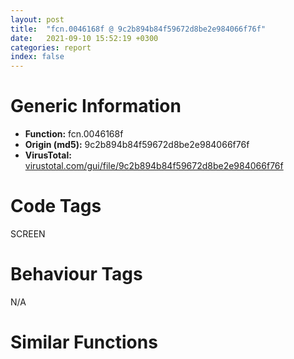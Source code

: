 ```yaml
---
layout: post
title:  "fcn.0046168f @ 9c2b894b84f59672d8be2e984066f76f"
date:   2021-09-10 15:52:19 +0300
categories: report
index: false
---
```


# Generic Information
- **Function:** fcn.0046168f
- **Origin (md5):** 9c2b894b84f59672d8be2e984066f76f
- **VirusTotal:** [virustotal.com/gui/file/9c2b894b84f59672d8be2e984066f76f][virustotal_ref]

# Code Tags
<span class="tag" id="SCREEN">SCREEN</span>


# Behaviour Tags
<span class="bhv-tag" id="na">N/A</span>

# Similar Functions
<script type="text/javascript" src="https://www.gstatic.com/charts/loader.js"></script>
<script type="text/javascript">

    google.charts.load('current', {'packages':['corechart']});
    google.charts.setOnLoadCallback(drawChart);

    function drawChart() {
    var data = new google.visualization.DataTable();
        data.addColumn('number', 'X');
        data.addColumn('number', 'Y');
        data.addColumn({type: 'string', role: 'tooltip', 'p': {'html': true}});
        data.addColumn({'type': 'string', 'role': 'style'});
        
        data.addRows([
    [-1725.31494140625, 74.46227264404297, '<b><a href="/report/fcn.0046168f@9c2b894b84f59672d8be2e984066f76f">fcn.0046168f</a><br>@9c2b894b84f59672d8be2e984066f76f</b><br>push 0x50<br>mov eax, 0x5786e1<br>call fcn.005538d4<br>mov ebx, dword[ebp+8]<br>xor esi, esi<br>cmp dword[ebx], esi<br>jne 0x4616ab<br>xor eax, eax<br>jmp 0x46185c<br>cmp dword[ebp+0x10], 0xffffffff<br>je 0x4616b7<br>cmp dword[ebp+0x14], 0xffffffff<br>je 0x4616a4<br>lea ecx, [ebp-0x34]<br>call fcn.004119b2<br>push esi<br>mov dword[ebp-4], esi<br>call dword[sym.imp.GDI32.dll_CreateCompatibleDC]<br>push eax<br>lea ecx, [ebp-0x34]<br>call fcn.004122af<br>lea eax, [ebp-0x5c]<br>push eax<br>push 0x18<br>pop eax<br>push eax<br>push dword[ebx]<br>call dword[sym.imp.GDI32.dll_GetObjectW]<br>test eax, eax<br>je 0x461852<br>cmp dword[ebx], 0<br>je 0x461701<br>push dword[ebx]<br>push dword[ebp-0x30]<br>call dword[sym.imp.GDI32.dll_SelectObject]<br>mov edi, eax<br>mov dword[ebp-0x20], edi<br>jmp 0x461706<br>mov edi, esi<br>mov dword[ebp-0x20], esi<br>test edi, edi<br>je 0x461852<br>mov ecx, dword[ebp-0x54]<br>mov eax, dword[ebp-0x58]<br>push ecx<br>push eax<br>push dword[ebp-0x30]<br>mov dword[ebp-0x10], eax<br>mov dword[ebp-0x1c], ecx<br>call dword[sym.imp.GDI32.dll_CreateCompatibleBitmap]<br>mov dword[ebp-0x18], eax<br>test eax, eax<br>jne 0x46173b<br>push edi<br>push dword[ebp-0x30]<br>call dword[sym.imp.GDI32.dll_SelectObject]<br>jmp 0x461852<br>lea ecx, [ebp-0x44]<br>call fcn.004119b2<br>push dword[ebp-0x30]<br>mov byte[ebp-4], 1<br>call dword[sym.imp.GDI32.dll_CreateCompatibleDC]<br>push eax<br>lea ecx, [ebp-0x44]<br>call fcn.004122af<br>push dword[ebp-0x18]<br>push dword[ebp-0x40]<br>call dword[sym.imp.GDI32.dll_SelectObject]<br>mov dword[ebp-0x24], eax<br>test eax, eax<br>jne 0x461784<br>push edi<br>push dword[ebp-0x30]<br>call dword[sym.imp.GDI32.dll_SelectObject]<br>push dword[ebp-0x18]<br>call dword[sym.imp.GDI32.dll_DeleteObject]<br>jmp 0x46184a<br>push 0xcc0020<br>push esi<br>push esi<br>push dword[ebp-0x30]<br>push dword[ebp-0x1c]<br>push dword[ebp-0x10]<br>push esi<br>push esi<br>push dword[ebp-0x40]<br>call dword[sym.imp.GDI32.dll_BitBlt]<br>mov ecx, dword[ebp-0x10]<br>mov eax, esi<br>mov dword[ebp-0x14], eax<br>test ecx, ecx<br>jle 0x461824<br>mov edi, dword[ebp-0x1c]<br>mov ebx, esi<br>test edi, edi<br>jle 0x461816<br>mov esi, dword[ebp-0x14]<br>push ebx<br>push esi<br>push dword[ebp-0x40]<br>call dword[sym.imp.GDI32.dll_GetPixel]<br>cmp dword[ebp+0x10], 0xffffffff<br>mov dword[ebp-0x1c], eax<br>je 0x4617d5<br>cmp eax, dword[ebp+0x10]<br>jne 0x461809<br>push dword[ebp+0x14]<br>jmp 0x4617fe<br>push 0x18<br>pop ecx<br>cmp word[ebp-0x4a], cx<br>jne 0x4617ef<br>cmp dword[0x5d85d0], 0<br>jne 0x4617ef<br>push eax<br>call fcn.0046198f<br>jmp 0x4617f8<br>push dword[ebp+0xc]<br>push eax<br>call fcn.004618ff<br>cmp dword[ebp-0x1c], eax<br>je 0x461809<br>push eax<br>push ebx<br>push esi<br>push dword[ebp-0x40]<br>call dword[sym.imp.GDI32.dll_SetPixel]<br>inc ebx<br>cmp ebx, edi<br>jl 0x4617b7<br>mov eax, dword[ebp-0x14]<br>xor esi, esi<br>mov ecx, dword[ebp-0x10]<br>inc eax<br>mov dword[ebp-0x14], eax<br>cmp eax, ecx<br>jl 0x4617ae<br>mov edi, dword[ebp-0x20]<br>mov ebx, dword[ebp+8]<br>push dword[ebp-0x24]<br>push dword[ebp-0x40]<br>call dword[sym.imp.GDI32.dll_SelectObject]<br>push edi<br>push dword[ebp-0x30]<br>call dword[sym.imp.GDI32.dll_SelectObject]<br>push dword[ebx]<br>call dword[sym.imp.GDI32.dll_DeleteObject]<br>mov eax, dword[ebp-0x18]<br>xor esi, esi<br>mov dword[ebx], eax<br>inc esi<br>lea ecx, [ebp-0x44]<br>call fcn.00411b08<br>lea ecx, [ebp-0x34]<br>call fcn.00411b08<br>mov eax, esi<br>call fcn.0055389d<br>ret 0x10<br><eoc> ', 'point { fill-color: #e0440e; }'],
[1725.31494140625, -74.46227264404297, '<b><a href="/report/fcn.1003871a@e5d49e0823e602f2ee948ac39d32c1eb">fcn.1003871a</a><br>@e5d49e0823e602f2ee948ac39d32c1eb</b><br>push 0x50<br>mov eax, 0x1013d15e<br>call fcn.10124124<br>mov edi, dword[ebp+8]<br>cmp dword[edi], 0<br>jne 0x10038735<br>xor eax, eax<br>jmp 0x100387c8<br>cmp dword[ebp+0x10], 0xffffffff<br>je 0x10038741<br>cmp dword[ebp+0x14], 0xffffffff<br>je 0x1003872e<br>lea ecx, [ebp-0x34]<br>call fcn.1001703e<br>and dword[ebp-4], 0<br>push 0<br>call dword[sym.imp.GDI32.dll_CreateCompatibleDC]<br>push eax<br>lea ecx, [ebp-0x34]<br>call fcn.100179cf<br>lea eax, [ebp-0x5c]<br>push eax<br>push 0x18<br>pop eax<br>push eax<br>push dword[edi]<br>call dword[sym.imp.GDI32.dll_GetObjectW]<br>test eax, eax<br>je 0x100387b8<br>cmp dword[edi], 0<br>mov esi, dword[sym.imp.GDI32.dll_SelectObject]<br>je 0x1003878b<br>push dword[edi]<br>push dword[ebp-0x30]<br>call esi<br>mov ebx, eax<br>mov dword[ebp-0x1c], eax<br>jmp 0x10038790<br>xor ebx, ebx<br>mov dword[ebp-0x1c], ebx<br>test ebx, ebx<br>je 0x100387b8<br>mov ecx, dword[ebp-0x54]<br>mov eax, dword[ebp-0x58]<br>push ecx<br>push eax<br>push dword[ebp-0x30]<br>mov dword[ebp-0x10], eax<br>mov dword[ebp-0x18], ecx<br>call dword[sym.imp.GDI32.dll_CreateCompatibleBitmap]<br>mov dword[ebp-0x14], eax<br>test eax, eax<br>jne 0x100387d0<br>push ebx<br>push dword[ebp-0x30]<br>call esi<br>xor ebx, ebx<br>or dword[ebp-4], 0xffffffff<br>lea ecx, [ebp-0x34]<br>call fcn.10017194<br>mov eax, ebx<br>call fcn.101240f2<br>ret 0x10<br>lea ecx, [ebp-0x44]<br>call fcn.1001703e<br>push dword[ebp-0x30]<br>mov byte[ebp-4], 1<br>call dword[sym.imp.GDI32.dll_CreateCompatibleDC]<br>push eax<br>lea ecx, [ebp-0x44]<br>call fcn.100179cf<br>push dword[ebp-0x14]<br>push dword[ebp-0x40]<br>call esi<br>mov dword[ebp-0x24], eax<br>test eax, eax<br>jne 0x10038813<br>push ebx<br>push dword[ebp-0x30]<br>call esi<br>push dword[ebp-0x14]<br>call dword[sym.imp.GDI32.dll_DeleteObject]<br>xor ebx, ebx<br>jmp 0x100388d0<br>push 0xcc0020<br>xor eax, eax<br>push eax<br>push eax<br>push dword[ebp-0x30]<br>push dword[ebp-0x18]<br>push dword[ebp-0x10]<br>push eax<br>push eax<br>push dword[ebp-0x40]<br>call dword[sym.imp.GDI32.dll_BitBlt]<br>and dword[ebp-0x20], 0<br>mov eax, dword[ebp-0x10]<br>test eax, eax<br>jle 0x100388b2<br>mov esi, dword[ebp-0x20]<br>mov ebx, dword[ebp-0x18]<br>xor edi, edi<br>test ebx, ebx<br>jle 0x100388a1<br>push edi<br>push esi<br>push dword[ebp-0x40]<br>call dword[sym.imp.GDI32.dll_GetPixel]<br>cmp dword[ebp+0x10], 0xffffffff<br>mov dword[ebp-0x20], eax<br>je 0x10038865<br>cmp eax, dword[ebp+0x10]<br>jne 0x10038899<br>push dword[ebp+0x14]<br>jmp 0x1003888e<br>push 0x18<br>pop ecx<br>cmp word[ebp-0x4a], cx<br>jne 0x1003887f<br>cmp dword[0x10199580], 0<br>jne 0x1003887f<br>push eax<br>call fcn.10038a0c<br>jmp 0x10038888<br>push dword[ebp+0xc]<br>push eax<br>call fcn.1003897c<br>cmp dword[ebp-0x20], eax<br>je 0x10038899<br>push eax<br>push edi<br>push esi<br>push dword[ebp-0x40]<br>call dword[sym.imp.GDI32.dll_SetPixel]<br>inc edi<br>cmp edi, ebx<br>jl 0x10038847<br>mov eax, dword[ebp-0x10]<br>inc esi<br>cmp esi, eax<br>jl 0x10038841<br>mov esi, dword[sym.imp.GDI32.dll_SelectObject]<br>mov edi, dword[ebp+8]<br>mov ebx, dword[ebp-0x1c]<br>push dword[ebp-0x24]<br>push dword[ebp-0x40]<br>call esi<br>push ebx<br>push dword[ebp-0x30]<br>call esi<br>push dword[edi]<br>call dword[sym.imp.GDI32.dll_DeleteObject]<br>mov eax, dword[ebp-0x14]<br>xor ebx, ebx<br>mov dword[edi], eax<br>inc ebx<br>lea ecx, [ebp-0x44]<br>mov byte[ebp-4], 0<br>call fcn.10017194<br>jmp 0x100387ba<br><eoc> ', 'null'],

        ]);

    var options = {
        title: 'Similarity Plot',
        legend: 'none',
        colors: ['#dedbd9', '#e6693e', '#ec8f6e', '#f3b49f', '#f6c7b6'],
        tooltip: {isHtml: true, trigger: 'both'},
        explorer: {
        actions: ["dragToZoom", "rightClickToReset"],
        },
        chartArea: {
        width: '80%',
        height: '80%'
        },
        width: '100%',
        height: '100%'
    };

    var chart = new google.visualization.ScatterChart(document.getElementById('chart_div'));

    chart.draw(data, options);
    }
    
</script>


<div id="chart_div" style="width: 100%px; height: 100%;"></div>

# Disassembled Code
{% highlight nasm %}

push 0x50
mov eax, 0x5786e1
call fcn.005538d4
mov ebx, dword[ebp+8]
xor esi, esi
cmp dword[ebx], esi
jne 0x4616ab
xor eax, eax
jmp 0x46185c
cmp dword[ebp+0x10], 0xffffffff
je 0x4616b7
cmp dword[ebp+0x14], 0xffffffff
je 0x4616a4
lea ecx, [ebp-0x34]
call fcn.004119b2
push esi
mov dword[ebp-4], esi
call dword[sym.imp.GDI32.dll_CreateCompatibleDC]
push eax
lea ecx, [ebp-0x34]
call fcn.004122af
lea eax, [ebp-0x5c]
push eax
push 0x18
pop eax
push eax
push dword[ebx]
call dword[sym.imp.GDI32.dll_GetObjectW]
test eax, eax
je 0x461852
cmp dword[ebx], 0
je 0x461701
push dword[ebx]
push dword[ebp-0x30]
call dword[sym.imp.GDI32.dll_SelectObject]
mov edi, eax
mov dword[ebp-0x20], edi
jmp 0x461706
mov edi, esi
mov dword[ebp-0x20], esi
test edi, edi
je 0x461852
mov ecx, dword[ebp-0x54]
mov eax, dword[ebp-0x58]
push ecx
push eax
push dword[ebp-0x30]
mov dword[ebp-0x10], eax
mov dword[ebp-0x1c], ecx
call dword[sym.imp.GDI32.dll_CreateCompatibleBitmap]
mov dword[ebp-0x18], eax
test eax, eax
jne 0x46173b
push edi
push dword[ebp-0x30]
call dword[sym.imp.GDI32.dll_SelectObject]
jmp 0x461852
lea ecx, [ebp-0x44]
call fcn.004119b2
push dword[ebp-0x30]
mov byte[ebp-4], 1
call dword[sym.imp.GDI32.dll_CreateCompatibleDC]
push eax
lea ecx, [ebp-0x44]
call fcn.004122af
push dword[ebp-0x18]
push dword[ebp-0x40]
call dword[sym.imp.GDI32.dll_SelectObject]
mov dword[ebp-0x24], eax
test eax, eax
jne 0x461784
push edi
push dword[ebp-0x30]
call dword[sym.imp.GDI32.dll_SelectObject]
push dword[ebp-0x18]
call dword[sym.imp.GDI32.dll_DeleteObject]
jmp 0x46184a
push 0xcc0020
push esi
push esi
push dword[ebp-0x30]
push dword[ebp-0x1c]
push dword[ebp-0x10]
push esi
push esi
push dword[ebp-0x40]
call dword[sym.imp.GDI32.dll_BitBlt]
mov ecx, dword[ebp-0x10]
mov eax, esi
mov dword[ebp-0x14], eax
test ecx, ecx
jle 0x461824
mov edi, dword[ebp-0x1c]
mov ebx, esi
test edi, edi
jle 0x461816
mov esi, dword[ebp-0x14]
push ebx
push esi
push dword[ebp-0x40]
call dword[sym.imp.GDI32.dll_GetPixel]
cmp dword[ebp+0x10], 0xffffffff
mov dword[ebp-0x1c], eax
je 0x4617d5
cmp eax, dword[ebp+0x10]
jne 0x461809
push dword[ebp+0x14]
jmp 0x4617fe
push 0x18
pop ecx
cmp word[ebp-0x4a], cx
jne 0x4617ef
cmp dword[0x5d85d0], 0
jne 0x4617ef
push eax
call fcn.0046198f
jmp 0x4617f8
push dword[ebp+0xc]
push eax
call fcn.004618ff
cmp dword[ebp-0x1c], eax
je 0x461809
push eax
push ebx
push esi
push dword[ebp-0x40]
call dword[sym.imp.GDI32.dll_SetPixel]
inc ebx
cmp ebx, edi
jl 0x4617b7
mov eax, dword[ebp-0x14]
xor esi, esi
mov ecx, dword[ebp-0x10]
inc eax
mov dword[ebp-0x14], eax
cmp eax, ecx
jl 0x4617ae
mov edi, dword[ebp-0x20]
mov ebx, dword[ebp+8]
push dword[ebp-0x24]
push dword[ebp-0x40]
call dword[sym.imp.GDI32.dll_SelectObject]
push edi
push dword[ebp-0x30]
call dword[sym.imp.GDI32.dll_SelectObject]
push dword[ebx]
call dword[sym.imp.GDI32.dll_DeleteObject]
mov eax, dword[ebp-0x18]
xor esi, esi
mov dword[ebx], eax
inc esi
lea ecx, [ebp-0x44]
call fcn.00411b08
lea ecx, [ebp-0x34]
call fcn.00411b08
mov eax, esi
call fcn.0055389d
ret 0x10

{% endhighlight %}

[virustotal_ref]: https://www.virustotal.com/gui/file/9c2b894b84f59672d8be2e984066f76f
